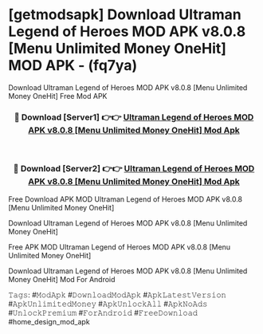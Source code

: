 # [getmodsapk] Download Ultraman Legend of Heroes MOD APK v8.0.8 [Menu Unlimited Money OneHit] MOD APK - (fq7ya)
Download Ultraman Legend of Heroes MOD APK v8.0.8 [Menu Unlimited Money OneHit] Free Mod APK

<div align="center">
<h3>🔴 Download [Server1] 👉👉 <a href="https://apk-comot.site?title=Ultraman_Legend_of_Heroes_MOD_APK_v8.0.8_[Menu_Unlimited_Money_OneHit]">Ultraman Legend of Heroes MOD APK v8.0.8 [Menu Unlimited Money OneHit] Mod Apk</a></h3><br>

<h3>🔴 Download [Server2] 👉👉 <a href="https://apk-comot.site?title=Ultraman_Legend_of_Heroes_MOD_APK_v8.0.8_[Menu_Unlimited_Money_OneHit]">Ultraman Legend of Heroes MOD APK v8.0.8 [Menu Unlimited Money OneHit] Mod Apk</a></h3>
</div>


Free Download APK MOD Ultraman Legend of Heroes MOD APK v8.0.8 [Menu Unlimited Money OneHit]

Download Ultraman Legend of Heroes MOD APK v8.0.8 [Menu Unlimited Money OneHit] 

Free APK MOD Ultraman Legend of Heroes MOD APK v8.0.8 [Menu Unlimited Money OneHit] 

Download Ultraman Legend of Heroes MOD APK v8.0.8 [Menu Unlimited Money OneHit] Mod For Android

𝚃𝚊𝚐𝚜: #𝙼𝚘𝚍𝙰𝚙𝚔 #𝙳𝚘𝚠𝚗𝚕𝚘𝚊𝚍𝙼𝚘𝚍𝙰𝚙𝚔 #𝙰𝚙𝚔𝙻𝚊𝚝𝚎𝚜𝚝𝚅𝚎𝚛𝚜𝚒𝚘𝚗 #𝙰𝚙𝚔𝚄𝚗𝚕𝚒𝚖𝚒𝚝𝚎𝚍𝙼𝚘𝚗𝚎𝚢 #𝙰𝚙𝚔𝚄𝚗𝚕𝚘𝚌𝚔𝙰𝚕𝚕 #𝙰𝚙𝚔𝙽𝚘𝙰𝚍𝚜 #𝚄𝚗𝚕𝚘𝚌𝚔𝙿𝚛𝚎𝚖𝚒𝚞𝚖 #𝙵𝚘𝚛𝙰𝚗𝚍𝚛𝚘𝚒𝚍 #𝙵𝚛𝚎𝚎𝙳𝚘𝚠𝚗𝚕𝚘𝚊𝚍 #home_design_mod_apk